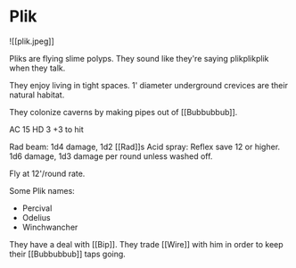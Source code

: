 # Plik

![[plik.jpeg]]

Pliks are flying slime polyps. They sound like they're saying plikplikplik when they talk.

They enjoy living in tight spaces. 1' diameter underground crevices are their natural habitat.

They colonize caverns by making pipes out of [[Bubbubbub]].

AC 15
HD 3
+3 to hit

Rad beam: 1d4 damage, 1d2 [[Rad]]s
Acid spray: Reflex save 12 or higher. 1d6 damage, 1d3 damage per round unless washed off.

Fly at 12'/round rate.

Some Plik names:

- Percival
- Odelius
- Winchwancher

They have a deal with [[Bip]]. They trade [[Wire]] with him in order to keep their [[Bubbubbub]] taps going.